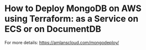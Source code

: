 # How to Deploy MongoDB on AWS using Terraform: as a Service on ECS or on DocumentDB  

For more details: https://amlanscloud.com/mongodeploy/  
